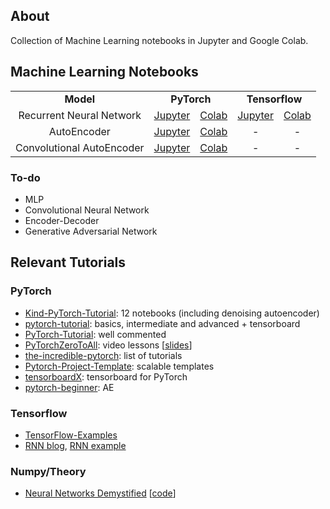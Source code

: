 ## About
Collection of Machine Learning notebooks in Jupyter and Google Colab.

## Machine Learning Notebooks
<table align="center"> 
  <tr>
    <td align="center"><b>Model</b></td>
    <td align="center" colspan="2"><b>PyTorch</b></td>
    <td align="center" colspan="2"><b>Tensorflow</b></td>
  </tr>
  <tr>
    <td align="center">Recurrent Neural Network</td>
    <td align="center"><a href="https://github.com/gcunhase/ML-Notebook/blob/master/rnn_pytorch.ipynb">Jupyter</a></td>
    <td align="center"><a href="https://colab.research.google.com/github/gcunhase/ML-Notebook/blob/master/rnn_pytorch.ipynb">Colab</a></td>
    <td align="center"><a href="https://github.com/gcunhase/ML-Notebook/blob/master/rnn_tensorflow.ipynb">Jupyter</a></td>
    <td align="center"><a href="https://colab.research.google.com/github/gcunhase/ML-Notebook/blob/master/rnn_tensorflow.ipynb">Colab</a></td>
  </tr>
  <tr>
    <td align="center">AutoEncoder</td>
    <td align="center"><a href="https://github.com/gcunhase/ML-Notebook/blob/master/models/autoencoder_pytorch.ipynb">Jupyter</a></td>
    <td align="center"><a href="https://colab.research.google.com/github/gcunhase/ML-Notebook/blob/master/models/autoencoder_pytorch.ipynb">Colab</a></td>
    <td align="center">-</td>
    <td align="center">-</td>
  </tr>
  <tr>
    <td align="center">Convolutional AutoEncoder</td>
    <td align="center"><a href="https://github.com/gcunhase/ML-Notebook/blob/master/models/conv_autoencoder_pytorch.ipynb">Jupyter</a></td>
    <td align="center"><a href="https://colab.research.google.com/github/gcunhase/ML-Notebook/blob/master/models/conv_autoencoder_pytorch.ipynb">Colab</a></td>
    <td align="center">-</td>
    <td align="center">-</td>
  </tr>
</table>


### To-do
* MLP
* Convolutional Neural Network
* Encoder-Decoder
* Generative Adversarial Network


## Relevant Tutorials
### PyTorch
* [Kind-PyTorch-Tutorial](https://github.com/GunhoChoi/Kind-PyTorch-Tutorial): 12 notebooks (including denoising autoencoder)
* [pytorch-tutorial](https://github.com/yunjey/pytorch-tutorial): basics, intermediate and advanced + tensorboard
* [PyTorch-Tutorial](https://github.com/MorvanZhou/PyTorch-Tutorial): well commented
* [PyTorchZeroToAll](https://www.youtube.com/playlist?list=PLlMkM4tgfjnJ3I-dbhO9JTw7gNty6o_2m&disable_polymer=true): video lessons [[slides](http://bit.ly/PyTorchZeroAll)]
* [the-incredible-pytorch](https://github.com/ritchieng/the-incredible-pytorch): list of tutorials
* [Pytorch-Project-Template](https://github.com/moemen95/Pytorch-Project-Template): scalable templates
* [tensorboardX](https://github.com/lanpa/tensorboardX): tensorboard for PyTorch
* [pytorch-beginner](https://github.com/L1aoXingyu/pytorch-beginner): AE

### Tensorflow
* [TensorFlow-Examples](https://github.com/aymericdamien/TensorFlow-Examples)
* [RNN blog](https://jasdeep06.github.io/posts/Understanding-LSTM-in-Tensorflow-MNIST/), [RNN example](https://github.com/aymericdamien/TensorFlow-Examples/blob/master/notebooks/3_NeuralNetworks/recurrent_network.ipynb)

### Numpy/Theory
* [Neural Networks Demystified](https://www.youtube.com/watch?v=bxe2T-V8XRs&list=PLiaHhY2iBX9hdHaRr6b7XevZtgZRa1PoU) [[code](https://github.com/stephencwelch/Neural-Networks-Demystified)]
